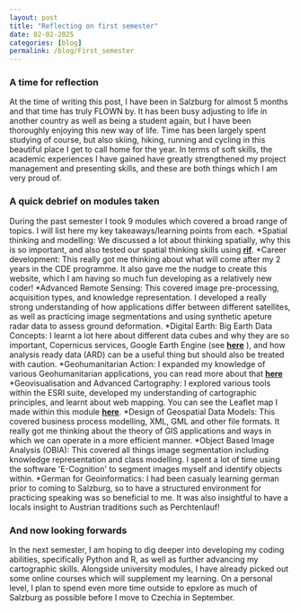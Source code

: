 ```yaml
---
layout: post
title: "Reflecting on first semester"
date: 02-02-2025
categories: [blog]
permalink: /blog/First_semester
---
```


### A time for reflection
At the time of writing this post, I have been in Salzburg for almost 5 months and that time has truly FLOWN by. It has been busy adjusting to life in another country as well as being a student again, but I have been thoroughly enjoying this new way of life. Time has been largely spent studying of course, but also skiing, hiking, running and cycling in this beautiful place I get to call home for the year. In terms of soft skills, the academic experiences I have gained have greatly strengthened my project management and presenting skills, and these are both things which I am very proud of.

### A quick debrief on modules taken
During the past semester I took 9 modules which covered a broad range of topics. I will list here my key takeaways/learning points from each.
*Spatial thinking and modelling: We discussed a lot about thinking spatially, why this is so important, and also tested our spatial thinking skills using [**rif**](https://rif4you.eu/index.php?spr=en).
*Career development: This really got me thinking about what will come after my 2 years in the CDE programme. It also gave me the nudge to create this website, which I am having so much fun developing as a relatively new coder!
*Advanced Remote Sensing: This covered image pre-processing, acquisition types, and knowledge representation. I developed a really strong understanding of how applications differ between different satellites, as well as practicing image segmentations and using synthetic apeture radar data to assess ground deformation.
*Digital Earth: Big Earth Data Concepts: I learnt a lot here about different data cubes and why they are so important, Copernicus services, Google Earth Engine (see [**here**](https://maria-anna-gis.github.io/projects/GEE) ), and how analysis ready data (ARD) can be a useful thing but should also be treated with caution.
*Geohumanitarian Action: I expanded my knowledge of various Geohumanitarian applications, you can read more about that [**here**](https://maria-anna-gis.github.io/projects/aa_for_geohum)
*Geovisualisation and Advanced Cartography: I explored various tools within the ESRI suite, developed my understanding of cartographic principles, and learnt about web mapping. You can see the Leaflet map I made within this module [**here**](https://maria-anna-gis.github.io/projects/Leaflet).
*Design of Geospatial Data Models: This covered business process modelling, XML, GML and other file formats. It really got me thinking about the theory of GIS applications and ways in  which we can operate in a more efficient manner.
*Object Based Image Analysis (OBIA): This covered all things image segmentation including knowledge representation and class modelling. I spent a lot of time using the software 'E-Cognition' to segment images myself and identify objects within.
*German for Geoinformatics: I had been casualy learning german prior to coming to Salzburg, so to have a structured environment for practicing speaking was so beneficial to me. It was also insightful to have a locals insight to Austrian traditions such as Perchtenlauf!

### And now looking forwards
In the next semester, I am hoping to dig deeper into developing my coding abilities, specifically Python and R, as well as further advancing my cartographic skills.
Alongside university modules, I have already picked out some online courses which will supplement my learning.
On a personal level, I plan to spend even more time outside to epxlore as much of Salzburg as possible before I move to Czechia in September.
